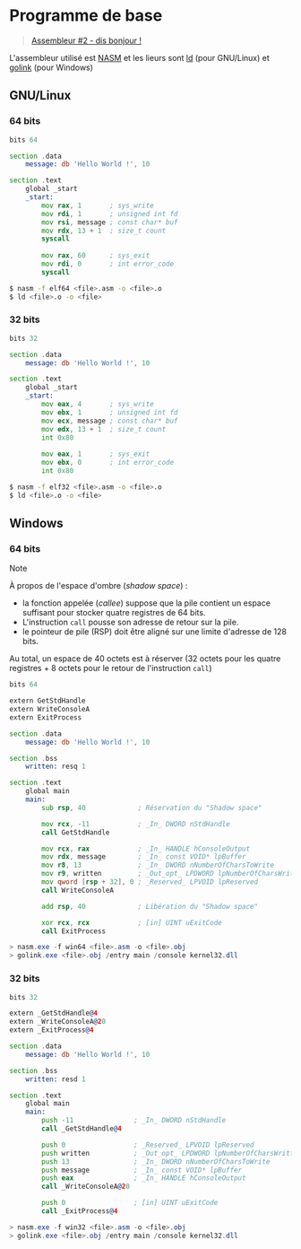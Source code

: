 # Programme de base

> [Assembleur #2 - dis bonjour !](https://www.youtube.com/watch?v=22UPjfgyRzI)

L'assembleur utilisé est [NASM](https://nasm.us/) et les lieurs sont [ld](https://www.gnu.org/software/binutils/) (pour GNU/Linux) et [golink](http://godevtool.com/) (pour Windows)

## GNU/Linux

### 64 bits

```asm
bits 64

section .data
    message: db 'Hello World !', 10

section .text
    global _start
    _start:
        mov rax, 1       ; sys_write
        mov rdi, 1       ; unsigned int fd
        mov rsi, message ; const char* buf
        mov rdx, 13 + 1  ; size_t count
        syscall
        
        mov rax, 60      ; sys_exit
        mov rdi, 0       ; int error_code
        syscall
```
```bash
$ nasm -f elf64 <file>.asm -o <file>.o
$ ld <file>.o -o <file>
```

### 32 bits

```asm
bits 32

section .data
    message: db 'Hello World !', 10

section .text
    global _start
    _start:
        mov eax, 4       ; sys_write
        mov ebx, 1       ; unsigned int fd
        mov ecx, message ; const char* buf
        mov edx, 13 + 1  ; size_t count
        int 0x80
        
        mov eax, 1       ; sys_exit
        mov ebx, 0       ; int error_code
        int 0x80
```
```bash
$ nasm -f elf32 <file>.asm -o <file>.o
$ ld <file>.o -o <file>
```

## Windows

### 64 bits

> [!NOTE]
> À propos de l'espace d'ombre (_shadow space_) :
> 
> - la fonction appelée (_callee_) suppose que la pile contient un espace suffisant pour stocker quatre registres de 64 bits.
> - L'instruction `call` pousse son adresse de retour sur la pile.
> - le pointeur de pile (RSP) doit être aligné sur une limite d'adresse de 128 bits.
> 
> Au total, un espace de 40 octets est à réserver (32 octets pour les quatre registres + 8 octets pour le retour de l'instruction `call`)

```asm
bits 64

extern GetStdHandle
extern WriteConsoleA
extern ExitProcess

section .data
	message: db 'Hello World !', 10

section .bss
	written: resq 1

section .text
	global main
	main:
        sub rsp, 40             ; Réservation du "Shadow space"

		mov rcx, -11            ; _In_ DWORD nStdHandle
		call GetStdHandle

		mov rcx, rax            ; _In_ HANDLE hConsoleOutput
		mov rdx, message        ; _In_ const VOID* lpBuffer
		mov r8, 13              ; _In_ DWORD nNumberOfCharsToWrite
		mov r9, written         ; _Out_opt_ LPDWORD lpNumberOfCharsWritten
		mov qword [rsp + 32], 0 ; _Reserved_ LPVOID lpReserved
		call WriteConsoleA

		add rsp, 40             ; Libération du "Shadow space"

		xor rcx, rcx            ; [in] UINT uExitCode
		call ExitProcess
```
```powershell
> nasm.exe -f win64 <file>.asm -o <file>.obj
> golink.exe <file>.obj /entry main /console kernel32.dll
```

### 32 bits

```asm
bits 32

extern _GetStdHandle@4
extern _WriteConsoleA@20
extern _ExitProcess@4

section .data
	message: db 'Hello World !', 10

section .bss
	written: resd 1

section .text
	global main
	main:
		push -11               ; _In_ DWORD nStdHandle
		call _GetStdHandle@4

		push 0                 ; _Reserved_ LPVOID lpReserved
		push written           ; _Out_opt_ LPDWORD lpNumberOfCharsWritten
		push 13                ; _In_ DWORD nNumberOfCharsToWrite
		push message           ; _In_ const VOID* lpBuffer
		push eax               ; _In_ HANDLE hConsoleOutput
		call _WriteConsoleA@20

		push 0                 ; [in] UINT uExitCode
		call _ExitProcess@4
```
```powershell
> nasm.exe -f win32 <file>.asm -o <file>.obj
> golink.exe <file>.obj /entry main /console kernel32.dll
```
